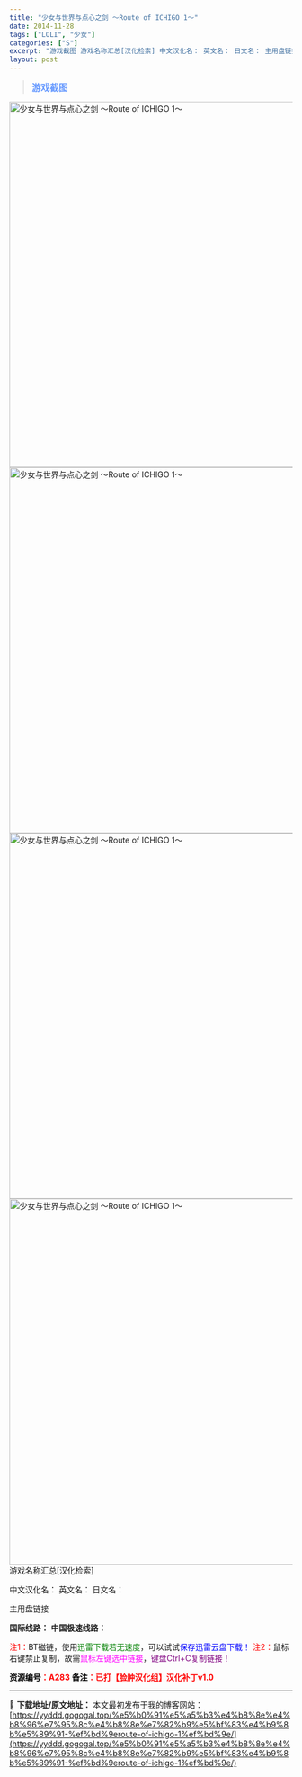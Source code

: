 ```yaml
---
title: "少女与世界与点心之剑 ～Route of ICHIGO 1～"
date: 2014-11-28
tags: ["LOLI", "少女"]
categories: ["S"]
excerpt: "游戏截图 游戏名称汇总[汉化检索] 中文汉化名： 英文名： 日文名： 主用盘链接 国际线路： 中国极速线路： 注1：BT磁链，使用迅雷下载若无速度，可以试试保存迅雷云盘下载！ 注2：鼠标右键禁止复制，故需鼠标左键选中链接，键盘Ctrl+C复制链接！ 资源编号：A283 备注：已打【脸肿汉化组】汉化补&hellip;"
layout: post
---
```


<div>
<blockquote><b><span style="font-size: 12pt; color: #6699ff;">游戏截图</span></b></blockquote>
<div><img title="点击放大" src="https://yyddd.gogogal.top/wp-content/uploads/2025/04/20250430_6811fa28b2c13.webp" alt="少女与世界与点心之剑 ～Route of ICHIGO 1～" width="650" /></div>
<div><img title="点击放大" src="https://yyddd.gogogal.top/wp-content/uploads/2025/04/20250430_6811fa2a6633d.webp" alt="少女与世界与点心之剑 ～Route of ICHIGO 1～" width="650" /></div>
<div><img title="点击放大" src="https://yyddd.gogogal.top/wp-content/uploads/2025/04/20250430_6811fa2c00e9f.webp" alt="少女与世界与点心之剑 ～Route of ICHIGO 1～" width="650" /></div>
<div><img title="点击放大" src="https://yyddd.gogogal.top/wp-content/uploads/2025/04/20250430_6811fa2dda5dc.webp" alt="少女与世界与点心之剑 ～Route of ICHIGO 1～" width="650" /></div>
游戏名称汇总[汉化检索]

中文汉化名：
英文名：
日文名：
</div>
<div class="panel panel-primary">
<div class="panel-heading">主用盘链接</div>
<div class="panel-body">

<b>国际线路：</b>
<b>中国极速线路：</b>


<span style="color: #ff0000;">注1：</span>BT磁链，使用<span style="color: #008000;">迅雷下载若无速度</span>，可以试试<span style="color: #0000ff;">保存迅雷云盘下载！</span>
<span style="color: #ff0000;">注2：</span>鼠标右键禁止复制，故需<span style="color: #ff00ff;">鼠标左键选中链接</span>，<span style="color: #800080;">键盘Ctrl+C复制链接！</span>

</div>
<div class="panel-footer"><span style="color: #ff0000;"><b><span style="color: #000000;">资源编号</span>：A283</b></span>
<span style="color: #ff0000;"><b><span style="color: #000000;">备注</span>：已打【脸肿汉化组】汉化补丁v1.0</b></span></div>
</div>

---
📖 **下载地址/原文地址：** 本文最初发布于我的博客网站：[https://yyddd.gogogal.top/%e5%b0%91%e5%a5%b3%e4%b8%8e%e4%b8%96%e7%95%8c%e4%b8%8e%e7%82%b9%e5%bf%83%e4%b9%8b%e5%89%91-%ef%bd%9eroute-of-ichigo-1%ef%bd%9e/](https://yyddd.gogogal.top/%e5%b0%91%e5%a5%b3%e4%b8%8e%e4%b8%96%e7%95%8c%e4%b8%8e%e7%82%b9%e5%bf%83%e4%b9%8b%e5%89%91-%ef%bd%9eroute-of-ichigo-1%ef%bd%9e/)
